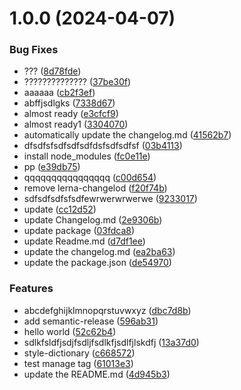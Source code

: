 # 1.0.0 (2024-04-07)


### Bug Fixes

* ??? ([8d78fde](https://github.com/thornbug90/test-release/commit/8d78fdee64b2862a8dff4e640643939bde874a63))
* ?????????????? ([37be30f](https://github.com/thornbug90/test-release/commit/37be30f7cfe60c5d78f10d0ca7cd8636e6780a10))
* aaaaaa ([cb2f3ef](https://github.com/thornbug90/test-release/commit/cb2f3ef30a08eb680aaeb371787f3e5206d65086))
* abffjsdlgks ([7338d67](https://github.com/thornbug90/test-release/commit/7338d67d54dad0b6339cf8769dcd915efc5006b7))
* almost ready ([e3cfcf9](https://github.com/thornbug90/test-release/commit/e3cfcf9facf0f18ad6dcb612f0357e0e2bfd8d6b))
* almost ready1 ([3304070](https://github.com/thornbug90/test-release/commit/33040700d8ed1a888f544eb36287ccc2594047f4))
* automatically update the changelog.md ([41562b7](https://github.com/thornbug90/test-release/commit/41562b798a2f132c22d3a580f4100f50237946c5))
* dfsdfsfsdfsdfsdfdsfsdfsdfsf ([03b4113](https://github.com/thornbug90/test-release/commit/03b4113311ffad736e75c7531056a241bb827f7c))
* install node_modules ([fc0e11e](https://github.com/thornbug90/test-release/commit/fc0e11ed006903793197f1aa7ef5ec483c84a681))
* pp ([e39db75](https://github.com/thornbug90/test-release/commit/e39db751e7349e4d99075f009007d97066d5c53e))
* qqqqqqqqqqqqqqqq ([c00d654](https://github.com/thornbug90/test-release/commit/c00d654fd767d9c0b3a933b95f61c98abe97d9d0))
* remove lerna-changelod ([f20f74b](https://github.com/thornbug90/test-release/commit/f20f74ba113ed564b47ede38847a20ae5b6939b6))
* sdfsdfsdfsfsdfewrwerwrwerwe ([9233017](https://github.com/thornbug90/test-release/commit/9233017f3a1ed2d84564a5beb917453c9d5e8e70))
* update ([cc12d52](https://github.com/thornbug90/test-release/commit/cc12d52c708ee0177cf5222d7f74625ad28de1fd))
* update Changelog.md ([2e9306b](https://github.com/thornbug90/test-release/commit/2e9306bded050347ef9f390666ffa8cb33f714fb))
* update package ([03fdca8](https://github.com/thornbug90/test-release/commit/03fdca860b36c34c2533591368a73d7226562e9d))
* update Readme.md ([d7df1ee](https://github.com/thornbug90/test-release/commit/d7df1ee806501ab26e43514afb9651d3be842d37))
* update the changelog.md ([ea2ba63](https://github.com/thornbug90/test-release/commit/ea2ba63b0788edac6cafad46e2e68c8737460080))
* update the package.json ([de54970](https://github.com/thornbug90/test-release/commit/de54970f0fadb0e96e748ba4b2cb9d26f0a088d7))


### Features

* abcdefghijklmnopqrstuvwxyz ([dbc7d8b](https://github.com/thornbug90/test-release/commit/dbc7d8ba26ffe2085cfc8563bf7374a2866937d5))
* add semantic-release ([596ab31](https://github.com/thornbug90/test-release/commit/596ab31c7c83a64b51238a9dda16b6a76b0687cf))
* hello world ([52c62b4](https://github.com/thornbug90/test-release/commit/52c62b4f0da8b18c03269dfb5577a8ed12c1f196))
* sdlkfsldfjsdjfsdljfsdlkfjsdlfjlskdfj ([13a37d0](https://github.com/thornbug90/test-release/commit/13a37d0dfc4bc9f1485723fb226d66f3b46fde5d))
* style-dictionary ([c668572](https://github.com/thornbug90/test-release/commit/c66857264d191814f087626e1aa37127b479d1af))
* test manage tag ([61013e3](https://github.com/thornbug90/test-release/commit/61013e3a40473b83b3886fb9d63baaf38b704812))
* update the README.md ([4d945b3](https://github.com/thornbug90/test-release/commit/4d945b301755edfde5776c588ada9dd6d1bf9d5a))



